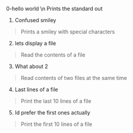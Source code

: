 

0-hello world \n
Prints the standard out

1. Confused smiley 
>Prints a smiley with special characters

2. lets display a file
>Read the contents of a file

3. What about 2
>Read contents of two files at the same time

4. Last lines of a file
>Print the last 10 lines of a file

5. Id prefer the first ones actually
>Print the first 10 lines of a file



 
